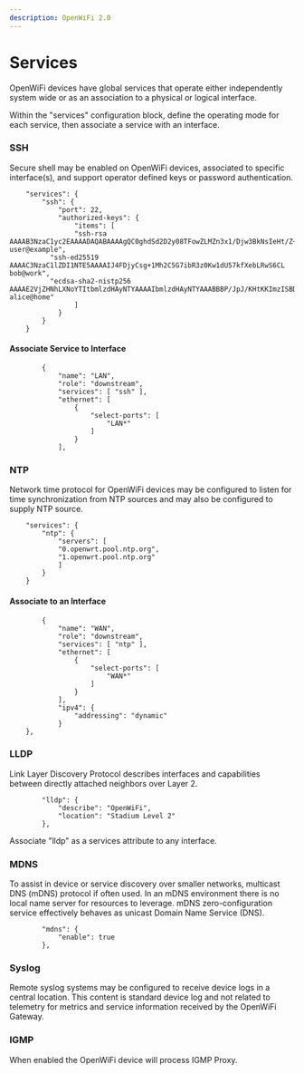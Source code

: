 ```yaml
---
description: OpenWiFi 2.0
---
```


# Services

OpenWiFi devices have global services that operate either independently system wide or as an association to a physical or logical interface. 

Within the "services" configuration block, define the operating mode for each service, then associate a service with an interface.

### SSH

Secure shell may be enabled on OpenWiFi devices, associated to specific interface\(s\), and support operator defined keys or password authentication.

```text
	"services": {
		"ssh": {
			"port": 22,
			"authorized-keys": {
				"items": [
				"ssh-rsa AAAAB3NzaC1yc2EAAAADAQABAAAAgQC0ghdSd2D2y08TFowZLMZn3x1/Djw3BkNsIeHt/Z+RaXwvfV1NQAnNdaOngMT/3uf5jZtYxhpl+dbZtRhoUPRvKflKBeFHYBqjZVzD3r4ns2Ofm2UpHlbdOpMuy9oeTSCeF0IKZZ6szpkvSirQogeP2fe9KRkzQpiza6YxxaJlWw== user@example",
	      "ssh-ed25519 AAAAC3NzaC1lZDI1NTE5AAAAIJ4FDjyCsg+1Mh2C5G7ibR3z0Kw1dU57kfXebLRwS6CL bob@work",
	      "ecdsa-sha2-nistp256 AAAAE2VjZHNhLXNoYTItbmlzdHAyNTYAAAAIbmlzdHAyNTYAAABBBP/JpJ/KHtKKImzISBDwLO0/EwytIr4pGZQXcP6GCSHchLMyfjf147KNlF9gC+3FibzqKH02EiQspVhRgfuK6y0= alice@home"
				]
			}
		}
	}
```

#### Associate Service to Interface

```text
		{
			"name": "LAN",
			"role": "downstream",
			"services": [ "ssh" ],
			"ethernet": [
				{
					"select-ports": [
						"LAN*"
					]
				}
			],
```

### 

### NTP

Network time protocol for OpenWiFi devices may be configured to listen for time synchronization from  NTP sources and may also be configured to supply NTP source.

```text
	"services": {
		"ntp": {
			"servers": [
			"0.openwrt.pool.ntp.org",
			"1.openwrt.pool.ntp.org"
			]
		}
	}
```

#### Associate to an Interface 

```text
		{
			"name": "WAN",
			"role": "downstream",
			"services": [ "ntp" ],
			"ethernet": [
				{
					"select-ports": [
						"WAN*"
					]
				}
			],
			"ipv4": {
				"addressing": "dynamic"
			}
    },
```

### LLDP

Link Layer Discovery Protocol describes interfaces and capabilities between directly attached neighbors over Layer 2. 

```text
		"lldp": {
			"describe": "OpenWiFi",
			"location": "Stadium Level 2"
		},
```

Associate "lldp" as a services attribute to any interface.

### MDNS

To assist in device or service discovery over smaller networks,  multicast DNS \(mDNS\) protocol if often used. In an mDNS environment there is no local name server for resources to leverage.  mDNS zero-configuration service effectively behaves as unicast Domain Name Service \(DNS\).

```text
		"mdns": {
			"enable": true
		},
```

### Syslog 

Remote syslog systems may be configured to receive device logs in a central location. This content is standard device log and not related to telemetry for metrics and service information received by the OpenWiFi Gateway. 



### IGMP

When enabled the OpenWiFi device will process IGMP Proxy. 





